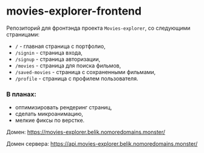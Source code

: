 # movies-explorer-frontend

Репозиторий для фронтэнда проекта `Movies-explorer`, со следующими страницами:
- `/` - главная страница с портфолио,
- `/signin`  - страница входа,
- `/signup` - страница авторизации,
- `/movies` - страница для поиска фильмов,
- `/saved-movies` - страница с сохраненными фильмами,
- `/profile` - страница с профилем пользователя.

### В планах:
- оптимизировать рендеринг страниц,
- сделать микроанимацию,
- мелкие фиксы по верстке.


Домен: https://movies-explorer.belik.nomoredomains.monster/

Домен сервера: https://api.movies-explorer.belik.nomoredomains.monster/
